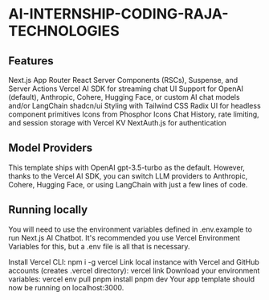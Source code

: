# AI-INTERNSHIP-CODING-RAJA-TECHNOLOGIES

## Features
Next.js App Router
React Server Components (RSCs), Suspense, and Server Actions
Vercel AI SDK for streaming chat UI
Support for OpenAI (default), Anthropic, Cohere, Hugging Face, or custom AI chat models and/or LangChain
shadcn/ui
Styling with Tailwind CSS
Radix UI for headless component primitives
Icons from Phosphor Icons
Chat History, rate limiting, and session storage with Vercel KV
NextAuth.js for authentication

## Model Providers
This template ships with OpenAI gpt-3.5-turbo as the default. However, thanks to the Vercel AI SDK, you can switch LLM providers to Anthropic, Cohere, Hugging Face, or using LangChain with just a few lines of code.


## Running locally
You will need to use the environment variables defined in .env.example to run Next.js AI Chatbot. It's recommended you use Vercel Environment Variables for this, but a .env file is all that is necessary.


Install Vercel CLI: npm i -g vercel
Link local instance with Vercel and GitHub accounts (creates .vercel directory): vercel link
Download your environment variables: vercel env pull
pnpm install
pnpm dev
Your app template should now be running on localhost:3000.
